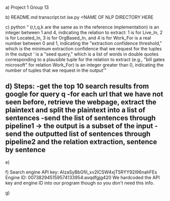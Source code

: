 a) Project 1 Group 13

b) README.md transcript.txt ise.py <NAME OF NLP DIRECTORY HERE

c) python <r> <t> <q> <k>
(r,t,q,k are the same as in the reference implementation)
<r> is an integer between 1 and 4, indicating the relation to extract: 1 is for Live_In, 2 is for Located_In, 3 is for OrgBased_In, and 4 is for Work_For
<t> is a real number between 0 and 1, indicating the "extraction confidence threshold," which is the minimum extraction confidence that we request for the tuples in the output
<q> is a "seed query," which is a list of words in double quotes corresponding to a plausible tuple for the relation to extract (e.g., "bill gates microsoft" for relation Work_For)
<k> is an integer greater than 0, indicating the number of tuples that we request in the output

d) Steps:
-get the top 10 search results from google for query q
-for each url that we have not seen before, retrieve the webpage, extract the plaintext and split the plaintext into a list of sentences
-send the list of sentences through pipeline1 -> the output is a subset of the input
-send the outputted list of sentences through pipeline2 and the relation extraction, sentence by sentence
-

e)

f)
Search engine API key: AIzaSyBbGfil_xv2ICSW4xjT5RYY92l96nahFEs
Engine ID: 007382945159574133954:avqdfgjg420
We hardcoded the API key and engine ID into our program though so you don't need this info.

g)
